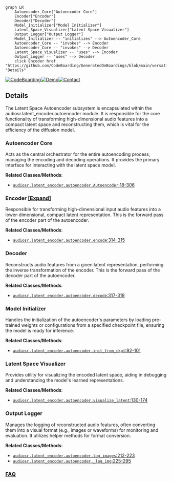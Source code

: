 ```mermaid
graph LR
    Autoencoder_Core["Autoencoder Core"]
    Encoder["Encoder"]
    Decoder["Decoder"]
    Model_Initializer["Model Initializer"]
    Latent_Space_Visualizer["Latent Space Visualizer"]
    Output_Logger["Output Logger"]
    Model_Initializer -- "initializes" --> Autoencoder_Core
    Autoencoder_Core -- "invokes" --> Encoder
    Autoencoder_Core -- "invokes" --> Decoder
    Latent_Space_Visualizer -- "uses" --> Encoder
    Output_Logger -- "uses" --> Decoder
    click Encoder href "https://github.com/CodeBoarding/GeneratedOnBoardings/blob/main/versatile_audio_super_resolution/Encoder.md" "Details"
```

[![CodeBoarding](https://img.shields.io/badge/Generated%20by-CodeBoarding-9cf?style=flat-square)](https://github.com/CodeBoarding/GeneratedOnBoardings)[![Demo](https://img.shields.io/badge/Try%20our-Demo-blue?style=flat-square)](https://www.codeboarding.org/demo)[![Contact](https://img.shields.io/badge/Contact%20us%20-%20contact@codeboarding.org-lightgrey?style=flat-square)](mailto:contact@codeboarding.org)

## Details

The Latent Space Autoencoder subsystem is encapsulated within the audiosr.latent_encoder.autoencoder module. It is responsible for the core functionality of transforming high-dimensional audio features into a compact latent space and reconstructing them, which is vital for the efficiency of the diffusion model.

### Autoencoder Core
Acts as the central orchestrator for the entire autoencoding process, managing the encoding and decoding operations. It provides the primary interface for interacting with the latent space model.


**Related Classes/Methods**:

- <a href="https://github.com/haoheliu/versatile_audio_super_resolution/blob/main/audiosr/latent_encoder/autoencoder.py#L18-L306" target="_blank" rel="noopener noreferrer">`audiosr.latent_encoder.autoencoder.Autoencoder`:18-306</a>


### Encoder [[Expand]](./Encoder.md)
Responsible for transforming high-dimensional input audio features into a lower-dimensional, compact latent representation. This is the forward pass of the encoder part of the autoencoder.


**Related Classes/Methods**:

- <a href="https://github.com/haoheliu/versatile_audio_super_resolution/blob/main/audiosr/latent_encoder/autoencoder.py#L314-L315" target="_blank" rel="noopener noreferrer">`audiosr.latent_encoder.autoencoder.encode`:314-315</a>


### Decoder
Reconstructs audio features from a given latent representation, performing the inverse transformation of the encoder. This is the forward pass of the decoder part of the autoencoder.


**Related Classes/Methods**:

- <a href="https://github.com/haoheliu/versatile_audio_super_resolution/blob/main/audiosr/latent_encoder/autoencoder.py#L317-L318" target="_blank" rel="noopener noreferrer">`audiosr.latent_encoder.autoencoder.decode`:317-318</a>


### Model Initializer
Handles the initialization of the autoencoder's parameters by loading pre-trained weights or configurations from a specified checkpoint file, ensuring the model is ready for inference.


**Related Classes/Methods**:

- <a href="https://github.com/haoheliu/versatile_audio_super_resolution/blob/main/audiosr/latent_encoder/autoencoder.py#L92-L101" target="_blank" rel="noopener noreferrer">`audiosr.latent_encoder.autoencoder.init_from_ckpt`:92-101</a>


### Latent Space Visualizer
Provides utility for visualizing the encoded latent space, aiding in debugging and understanding the model's learned representations.


**Related Classes/Methods**:

- <a href="https://github.com/haoheliu/versatile_audio_super_resolution/blob/main/audiosr/latent_encoder/autoencoder.py#L130-L174" target="_blank" rel="noopener noreferrer">`audiosr.latent_encoder.autoencoder.visualize_latent`:130-174</a>


### Output Logger
Manages the logging of reconstructed audio features, often converting them into a visual format (e.g., images or waveforms) for monitoring and evaluation. It utilizes helper methods for format conversion.


**Related Classes/Methods**:

- <a href="https://github.com/haoheliu/versatile_audio_super_resolution/blob/main/audiosr/latent_encoder/autoencoder.py#L212-L223" target="_blank" rel="noopener noreferrer">`audiosr.latent_encoder.autoencoder.log_images`:212-223</a>
- <a href="https://github.com/haoheliu/versatile_audio_super_resolution/blob/main/audiosr/latent_encoder/autoencoder.py#L225-L295" target="_blank" rel="noopener noreferrer">`audiosr.latent_encoder.autoencoder._log_img`:225-295</a>




### [FAQ](https://github.com/CodeBoarding/GeneratedOnBoardings/tree/main?tab=readme-ov-file#faq)